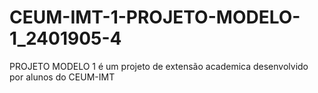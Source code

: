 # CEUM-IMT-1-PROJETO-MODELO-1_2401905-4
PROJETO MODELO 1 é um projeto de extensão academica desenvolvido por alunos do CEUM-IMT
